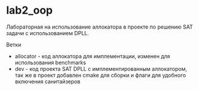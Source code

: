 # lab2_oop

Лабораторная на использование аллокатора в проекте по решению SAT задачи с использованием DPLL.

Ветки
- allocator - код аллокатора для имплементации, изменен для использования benchmarks
- dev - код проекта SAT DPLL с имплементированным аллокатором, так же в проект добавлен cmake для сборки и флаги для удобного включения санитайзеров
